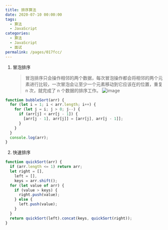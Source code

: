 ```yaml
---
title: 排序算法
date: 2020-07-10 00:00:00
tags: 
  - 算法
  - JavaScript
categories: 
  - 算法
  - JavaScript
  - 面试
permalink: /pages/017fcc/
---
```


1. 冒泡排序
   > 冒泡排序只会操作相邻的两个数据，每次冒泡操作都会将相邻的两个元素进行比较，一次冒泡会让至少一个元素移动到它应该在的位置，重复 n 次，就完成了 n 个数据的排序工作。
   > <img alt="image" class="lazyload inited loaded" data-src="https://user-gold-cdn.xitu.io/2020/5/31/17268eba8157dbde?imageslim" data-width="300" data-height="180" src="https://user-gold-cdn.xitu.io/2020/5/31/17268eba8157dbde?imageslim">

```javascript
function bubbleSort(arr) {
  for (let i = 1; i < arr.length; i++) {
    for (let j = i; j > 0; j--) {
      if (arr[j] < arr[j - 1]) {
        [arr[j - 1], arr[j]] = [arr[j], arr[j - 1]];
      }
    }
  }
  console.log(arr);
}
```

2. 快速排序

```javascript
function quickSort(arr) {
  if (arr.length <= 1) return arr;
  let right = [],
    left = [],
    keys = arr.shift();
  for (let value of arr) {
    if (value > keys) {
      right.push(value);
    } else {
      left.push(value);
    }
  }
  return quickSort(left).concat(keys, quickSort(right));
}
```
